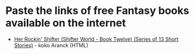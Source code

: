 # Paste the links of free Fantasy books available on the internet

* [Her Rockin' Shifter (Shifter World - Book Twelve) (Series of 13 Short Stories)](https://www.inkitt.com/stories/fantasy/458885) - koko Aranck (HTML)
